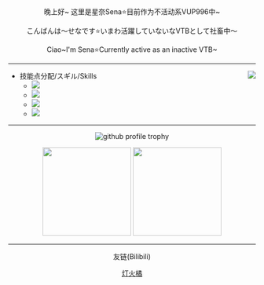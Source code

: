 
<div align="center">
晚上好~ 这里是星奈Sena⭐目前作为不活动系VUP996中~

こんばんは～せなです⭐いまわ活躍していないなVTBとして社畜中～

Ciao~I'm Sena⭐Currently active as an inactive VTB~
</div>

---
  
<img align="right" src="https://count.getloli.com/get/@sena-nana?theme=rule34">

 
- 技能点分配/スギル/Skills
  - ![](https://img.shields.io/badge/-Blender-e16f05?&logo=Blender&logoColor=fff&style=flat-square)
  - ![](https://img.shields.io/badge/-Python-356d9c?&logo=Python&logoColor=fff&style=flat-square)
  - ![](https://img.shields.io/badge/-Clip%20Studio%20Paint-2d2d2d?&style=flat-square)
  - ![](https://img.shields.io/badge/-Rust-356d9c?&logo=Rust&logoColor=fff&style=flat-square)


---
 <p align="center">
  <img src="https://github-profile-trophy.vercel.app/?username=sena-nana&title=Stars,Followers,PullRequest,Commits,Repositories,Issues&no-frame=true&margin-w=10"  alt="github profile trophy"/>
</p>
<p align="center">
<img src="https://github-readme-stats.vercel.app/api/top-langs/?username=sena-nana&layout=compact" height="180"/> <img src="https://github-readme-stats.vercel.app/api?username=sena-nana&show_icons=true" height="180"/>
</p>

---
<div align="center">
友链(Bilibili)

[灯火橘](https://blog.nekoorange.cn/Link.html) 
</div>
